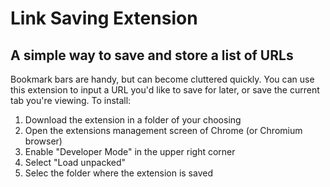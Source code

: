 # Link Saving Extension

## A simple way to save and store a list of URLs

Bookmark bars are handy, but can become cluttered quickly. You can use this extension to input a URL you'd like to save for later, or save the current tab you're viewing. To install:
1. Download the extension in a folder of your choosing
2. Open the extensions management screen of Chrome (or Chromium browser)
3. Enable "Developer Mode" in the upper right corner
4. Select "Load unpacked"
5. Selec the folder where the extension is saved
